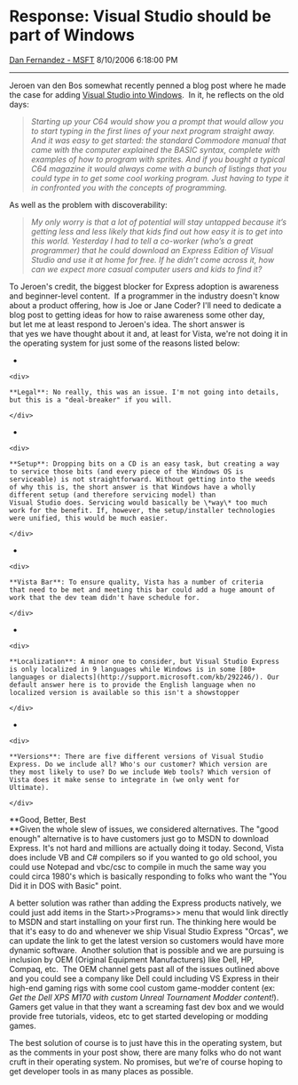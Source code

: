 <div id="page">

# Response: Visual Studio should be part of Windows

[Dan Fernandez -
MSFT](https://social.msdn.microsoft.com/profile/Dan%20Fernandez%20-%20MSFT)
8/10/2006 6:18:00 PM

-----

<div id="content">

Jeroen van den Bos somewhat recently penned a blog post where he made
the case for adding [Visual Studio into
Windows](http://jvdb.org/blog/2006/06/23/why-visual-studio-should-be-part-of-windows/). 
In it, he reflects on the old days:

> *Starting up your C64 would show you a prompt that would allow you to
> start typing in the first lines of your next program straight away.
> And it was easy to get started: the standard Commodore manual that
> came with the computer explained the BASIC syntax, complete with
> examples of how to program with sprites. And if you bought a typical
> C64 magazine it would always come with a bunch of listings that you
> could type in to get some cool working program. Just having to type it
> in confronted you with the concepts of programming.*

As well as the problem with discoverability:

> *My only worry is that a lot of potential will stay untapped because
> it’s getting less and less likely that kids find out how easy it is to
> get into this world. Yesterday I had to tell a co-worker (who’s a
> great programmer) that he could download an Express Edition of Visual
> Studio and use it at home for free. If he didn’t come across it, how
> can we expect more casual computer users and kids to find it?*

To Jeroen's credit, the biggest blocker for Express adoption is
awareness and beginner-level content.  If a programmer in the industry
doesn't know about a product offering, how is Joe or Jane Coder? I'll
need to dedicate a blog post to getting ideas for how to raise awareness
some other day, but let me at least respond to Jeroen's idea. The short
answer is that yes we have thought about it and, at least for Vista,
we're not doing it in the operating system for just some of the reasons
listed below:

  - 
    
    <div>
    
    **Legal**: No really, this was an issue. I'm not going into details,
    but this is a "deal-breaker" if you will.
    
    </div>

  - 
    
    <div>
    
    **Setup**: Dropping bits on a CD is an easy task, but creating a way
    to service those bits (and every piece of the Windows OS is
    serviceable) is not straightforward. Without getting into the weeds
    of why this is, the short answer is that Windows have a wholly
    different setup (and therefore servicing model) than
    Visual Studio does. Servicing would basically be \*way\* too much
    work for the benefit. If, however, the setup/installer technologies
    were unified, this would be much easier.   
    
    </div>

  - 
    
    <div>
    
    **Vista Bar**: To ensure quality, Vista has a number of criteria
    that need to be met and meeting this bar could add a huge amount of
    work that the dev team didn't have schedule for.
    
    </div>

  - 
    
    <div>
    
    **Localization**: A minor one to consider, but Visual Studio Express
    is only localized in 9 languages while Windows is in some [80+
    languages or dialects](http://support.microsoft.com/kb/292246/). Our
    default answer here is to provide the English language when no
    localized version is available so this isn't a showstopper
    
    </div>

  - 
    
    <div>
    
    **Versions**: There are five different versions of Visual Studio
    Express. Do we include all? Who's our customer? Which version are
    they most likely to use? Do we include Web tools? Which version of
    Vista does it make sense to integrate in (we only went for
    Ultimate).
    
    </div>

**Good, Better, Best  
**Given the whole slew of issues, we considered alternatives. The "good
enough" alternative is to have customers just go to MSDN to download
Express. It's not hard and millions are actually doing it today. Second,
Vista does include VB and C\# compilers so if you wanted to go old
school, you could use Notepad and vbc/csc to compile in much the same
way you could circa 1980's which is basically responding to folks who
want the "You Did it in DOS with Basic" point.

A better solution was rather than adding the Express products natively,
we could just add items in the Start\>\>Programs\>\> menu that would
link directly to MSDN and start installing on your first run. The
thinking here would be that it's easy to do and whenever we ship Visual
Studio Express "Orcas", we can update the link to get the latest version
so customers would have more dynamic software.  Another solution that is
possible and we are pursuing is inclusion by OEM (Original Equipment
Manufacturers) like Dell, HP, Compaq, etc.  The OEM channel gets past
all of the issues outlined above and you could see a company like Dell
could including VS Express in their high-end gaming rigs with some cool
custom game-modder content (ex: *Get the Dell XPS M170 with custom
Unreal Tournament Modder content\!*). Gamers get value in that they want
a screaming fast dev box and we would provide free tutorials, videos,
etc to get started developing or modding games.

The best solution of course is to just have this in the operating
system, but as the comments in your post show, there are many folks who
do not want cruft in their operating system. No promises, but we're of
course hoping to get developer tools in as many places as possible.

 

</div>

</div>
